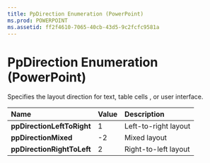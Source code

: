 ```yaml
---
title: PpDirection Enumeration (PowerPoint)
ms.prod: POWERPOINT
ms.assetid: ff2f4610-7065-40cb-43d5-9c2fcfc9581a
---
```



# PpDirection Enumeration (PowerPoint)

Specifies the layout direction for text, table cells , or user interface.



|**Name**|**Value**|**Description**|
|:-----|:-----|:-----|
|**ppDirectionLeftToRight**|1|Left-to-right layout|
|**ppDirectionMixed**|-2|Mixed layout|
|**ppDirectionRightToLeft**|2|Right-to-left layout|

